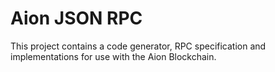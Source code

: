 # Aion JSON RPC 

This project contains a code generator, RPC specification and implementations for use with the Aion 
Blockchain. 
